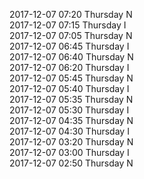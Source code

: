 2017-12-07 07:20 Thursday  N  
2017-12-07 07:15 Thursday  I  
2017-12-07 07:05 Thursday  N  
2017-12-07 06:45 Thursday  I  
2017-12-07 06:40 Thursday  N  
2017-12-07 06:20 Thursday  I  
2017-12-07 05:45 Thursday  N  
2017-12-07 05:40 Thursday  I  
2017-12-07 05:35 Thursday  N  
2017-12-07 05:30 Thursday  I  
2017-12-07 04:35 Thursday  N  
2017-12-07 04:30 Thursday  I  
2017-12-07 03:20 Thursday  N  
2017-12-07 03:00 Thursday  I  
2017-12-07 02:50 Thursday  N  
